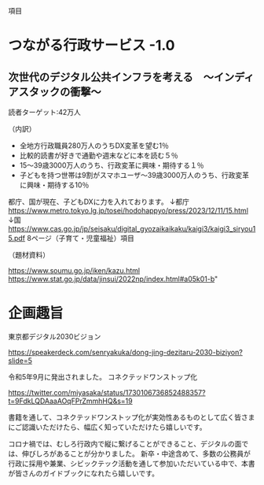 項目

# つながる行政サービス -1.0

## 次世代のデジタル公共インフラを考える　〜インディアスタックの衝撃〜

読者ターゲット:42万人

（内訳）

- 全地方行政職員280万人のうちDX変革を望む1％
- 比較的読書が好きで通勤や週末などに本を読む５％
- 15～39歳3000万人のうち、行政変革に興味・期待する１％
- 子どもを持つ世帯は9割がスマホユーザ～39歳3000万人のうち、行政変革に興味・期待する10％

都庁、国が現在、子どもDXに力を入れております。
↓都庁
https://www.metro.tokyo.lg.jp/tosei/hodohappyo/press/2023/12/11/15.html
↓国
https://www.cas.go.jp/jp/seisaku/digital_gyozaikaikaku/kaigi3/kaigi3_siryou15.pdf
8ページ（子育て・児童福祉）項目

（題材資料）

https://www.soumu.go.jp/iken/kazu.html
https://www.stat.go.jp/data/jinsui/2022np/index.html#a05k01-b"

# 企画趣旨

東京都デジタル2030ビジョン

https://speakerdeck.com/senryakuka/dong-jing-dezitaru-2030-biziyon?slide=5

令和5年9月に発出されました。
コネクテッドワンストップ化

https://twitter.com/miyasaka/status/1730106736852488357?t=9FdkLQDAaaAOqFPrZmmhHQ&s=19

書籍を通して、コネクテッドワンストップ化が実効性あるものとして広く皆さまにご認識いただけたら、幅広く知っていただけたら嬉しいです。

コロナ禍では、むしろ行政内で縦に繋げることができること、デジタルの面では、伸びしろがあることが分かりました。
新卒・中途含めて、多数の公務員が行政に採用や兼業、シビックテック活動を通して参加いただいている中で、本書が皆さんのガイドブックになれたら嬉しいです。

